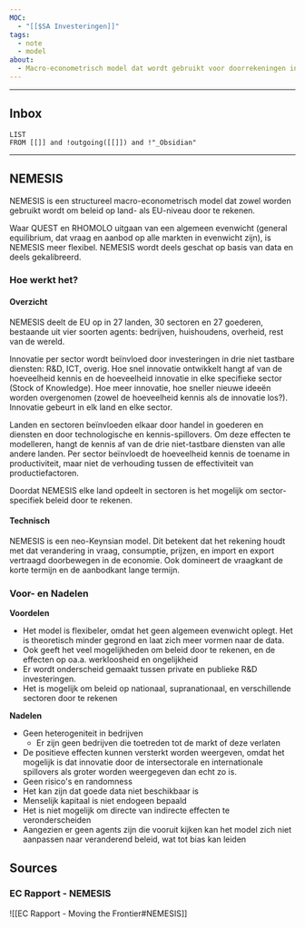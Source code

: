 ```yaml
---
MOC:
  - "[[$SA Investeringen]]"
tags:
  - note
  - model
about:
  - Macro-econometrisch model dat wordt gebruikt voor doorrekeningen investeringen R&D
---
```

---
## Inbox
```dataview
LIST
FROM [[]] and !outgoing([[]]) and !"_Obsidian"
```
---
## NEMESIS

NEMESIS is een structureel macro-econometrisch model dat zowel worden gebruikt wordt om beleid op land- als EU-niveau door te rekenen.

Waar QUEST en RHOMOLO uitgaan van een algemeen evenwicht (general equilibrium, dat vraag en aanbod op alle markten in evenwicht zijn), is NEMESIS meer flexibel. NEMESIS wordt deels geschat op basis van data en deels gekalibreerd.

### Hoe werkt het?

#### Overzicht

NEMESIS deelt de EU op in 27 landen, 30 sectoren en 27 goederen, bestaande uit vier soorten agents: bedrijven, huishoudens, overheid, rest van de wereld.

Innovatie per sector wordt beïnvloed door investeringen in drie niet tastbare diensten: R&D, ICT, overig. Hoe snel innovatie ontwikkelt hangt af van de hoeveelheid kennis en de hoeveelheid innovatie in elke specifieke sector (Stock of Knowledge). Hoe meer innovatie, hoe sneller nieuwe ideeën worden overgenomen (zowel de hoeveelheid kennis als de innovatie los?). Innovatie gebeurt in elk land en elke sector.

Landen en sectoren beïnvloeden elkaar door handel in goederen en diensten en door technologische en kennis-spillovers. Om deze effecten te modelleren, hangt de kennis af van de drie niet-tastbare diensten van alle andere landen. Per sector beïnvloedt de hoeveelheid kennis de toename in productiviteit, maar niet de verhouding tussen de effectiviteit van productiefactoren.

Doordat NEMESIS elke land opdeelt in sectoren is het mogelijk om sector-specifiek beleid door te rekenen.

#### Technisch

NEMESIS is een neo-Keynsian model. Dit betekent dat het rekening houdt met dat verandering in vraag, consumptie, prijzen, en import en export vertraagd doorbewegen in de economie. Ook domineert de vraagkant de korte termijn en de aanbodkant lange termijn.

### Voor- en Nadelen

**Voordelen**

- Het model is flexibeler, omdat het geen algemeen evenwicht oplegt. Het is theoretisch minder gegrond en laat zich meer vormen naar de data.
- Ook geeft het veel mogelijkheden om beleid door te rekenen, en de effecten op oa.a. werkloosheid en ongelijkheid
- Er wordt onderscheid gemaakt tussen private en publieke R&D investeringen.
- Het is mogelijk om beleid op nationaal, supranationaal, en verschillende sectoren door te rekenen

**Nadelen**
- Geen heterogeniteit in bedrijven
	- Er zijn geen bedrijven die toetreden tot de markt of deze verlaten
- De positieve effecten kunnen versterkt worden weergeven, omdat het mogelijk is dat innovatie door de intersectorale en internationale spillovers als groter worden weergegeven dan echt zo is.
- Geen risico's en randomness
- Het kan zijn dat goede data niet beschikbaar is
- Menselijk kapitaal is niet endogeen bepaald
- Het is niet mogelijk om directe van indirecte effecten te veronderscheiden
- Aangezien er geen agents zijn die vooruit kijken kan het model zich niet aanpassen naar veranderend beleid, wat tot bias kan leiden
## Sources

### EC Rapport - NEMESIS

![[EC Rapport - Moving the Frontier#NEMESIS]]
